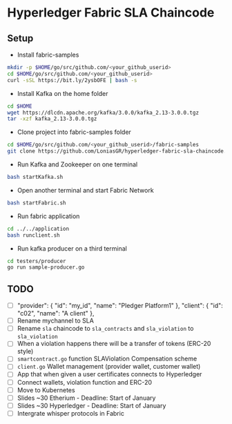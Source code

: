 # Hyperledger Fabric SLA Chaincode

## Setup

* Install fabric-samples

```bash
mkdir -p $HOME/go/src/github.com/<your_github_userid>
cd $HOME/go/src/github.com/<your_github_userid>
curl -sSL https://bit.ly/2ysbOFE | bash -s
```

* Install Kafka on the home folder

```bash
cd $HOME
wget https://dlcdn.apache.org/kafka/3.0.0/kafka_2.13-3.0.0.tgz
tar -xzf kafka_2.13-3.0.0.tgz
```

* Clone project into fabric-samples folder

```bash
cd $HOME/go/src/github.com/<your_github_userid>/fabric-samples 
git clone https://github.com/LoniasGR/hyperledger-fabric-sla-chaincode.git
```

* Run Kafka and Zookeeper on one terminal

```bash
bash startKafka.sh
```

* Open another terminal and start Fabric Network

```bash
bash startFabric.sh
```

* Run fabric application

```bash
cd ../../application
bash runclient.sh
```

* Run kafka producer on a third terminal

```bash
cd testers/producer
go run sample-producer.go
```

## TODO

- [ ] "provider": { "id": "my_id", "name": "Pledger Platform1" }, "client": { "id": "c02", "name": "A client" },
- [ ] Rename mychannel to SLA
- [ ] Rename `sla` chaincode to `sla_contracts` and `sla_violation` to `sla_violation`
- [ ] When a violation happens there will be a transfer of tokens (ERC-20 style)
- [ ] `smartcontract.go` function SLAViolation Compensation scheme
- [ ] `client.go` Wallet management (provider wallet, customer wallet)
- [ ] App that when given a user certificates connects to Hyperledger
- [ ] Connect wallets, violation function and ERC-20
- [ ] Move to Kubernetes
- [ ] Slides ~30 Etherium - Deadline: Start of January
- [ ] Slides ~30 Hyperledger - Deadline: Start of January
- [ ] Intergrate whisper protocols in Fabric
